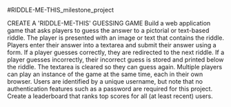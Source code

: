 #RIDDLE-ME-THIS_milestone_project


CREATE A 'RIDDLE-ME-THIS' GUESSING GAME
Build a web application game that asks players to guess the answer to a pictorial or text-based riddle.
The player is presented with an image or text that contains the riddle. Players enter their answer into a textarea and submit their answer using a form.
If a player guesses correctly, they are redirected to the next riddle.
If a player guesses incorrectly, their incorrect guess is stored and printed below the riddle. The textarea is cleared so they can guess again.
Multiple players can play an instance of the game at the same time, each in their own browser. Users are identified by a unique username, but note that no authentication features such as a password are required for this project.
Create a leaderboard that ranks top scores for all (at least recent) users.